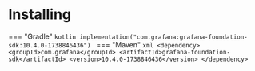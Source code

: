 # Installing

=== "Gradle"
    ```kotlin
    implementation("com.grafana:grafana-foundation-sdk:10.4.0-1738846436")
    ```
=== "Maven"
    ```xml
    <dependency>
        <groupId>com.grafana</groupId>
        <artifactId>grafana-foundation-sdk</artifactId>
        <version>10.4.0-1738846436</version>
    </dependency>
    ```
